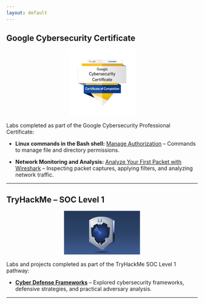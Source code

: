 ```yaml
---
layout: default
---
```


## Google Cybersecurity Certificate

<p align="center">
  <img src="/images/google-cybersecurity-professional-certificate-v2.png" alt="Google Cybersecurity Badge" width="175">
</p>

Labs completed as part of the Google Cybersecurity Professional Certificate:

- **Linux commands in the Bash shell:** [Manage Authorization](./google-cybersecurity/linux-bash-authorization.md) – Commands to manage file and directory permissions.
  
- **Network Monitoring and Analysis:** [Analyze Your First Packet with Wireshark](./google-cybersecurity/network-wireshark-analysis.md) – Inspecting packet captures, applying filters, and analyzing network traffic.

---

## TryHackMe – SOC Level 1

<p align="center">
  <img src="/images/SOCL1.svg" alt="TryHackMe SOC Level 1 Badge" width="200">
</p>

Labs and projects completed as part of the TryHackMe SOC Level 1 pathway:

- **[Cyber Defense Frameworks](./soc-level-1/cyber-defence-frameworks/index.md)** – Explored cybersecurity frameworks, defensive strategies, and practical adversary analysis.

---

